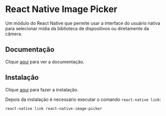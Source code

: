 # React Native Image Picker

Um módulo do React Native que permite usar a interface do usuário nativa para selecionar mídia da biblioteca de dispositivos ou diretamente da câmera.

## Documentação

Clique [aqui](https://github.com/react-native-community/react-native-image-picker) para ver a documentação.

## Instalação

Clique [aqui](https://www.npmjs.com/package/react-native-image-picker) para fazer a instalação.

Depois da instalação é necessário executar o comando `react-native link`:

```
react-native link react-native-image-picker
```